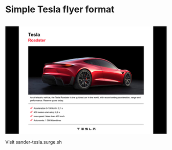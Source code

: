 <h1>Simple Tesla flyer format</h1>
</br>
<img src="+assets/design.jpg" alt="preview" target="_blank"/>
<p>Visit sander-tesla.surge.sh</p>
